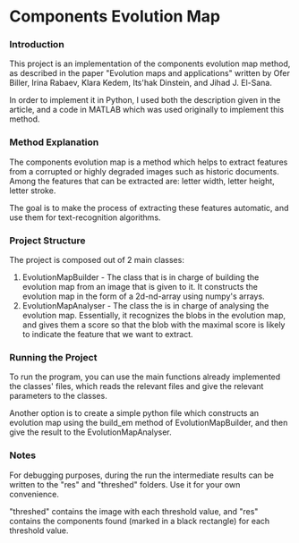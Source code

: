 # Components Evolution Map

### Introduction

This project is an implementation of the components evolution map method, as described in the paper "Evolution maps and applications" written by Ofer Biller, Irina Rabaev, Klara Kedem, Its'hak Dinstein, and Jihad J. El-Sana.

In order to implement it in Python, I used both the description given in the article, and a code in MATLAB which was used originally to implement this method.

### Method Explanation
The components evolution map is a method which helps to extract features from a corrupted or highly degraded images such as historic documents. Among the features that can be extracted are: letter width, letter height, letter stroke.

The goal is to make the process of extracting these features automatic, and use them for text-recognition algorithms.

### Project Structure
The project is composed out of 2 main classes: <br />
1. EvolutionMapBuilder - The class that is in charge of building the evolution map from an image that is given to it. It constructs the evolution map in the form of a 2d-nd-array using numpy's arrays.
2. EvolutionMapAnalyser - The class the is in charge of analysing the evolution map. Essentially, it recognizes the blobs in the evolution map, and gives them a score so that the blob with the maximal score is likely to indicate the feature that we want to extract.

### Running the Project
To run the program, you can use the main functions already implemented the classes' files, which reads the relevant files and give the relevant parameters to the classes.

Another option is to create a simple python file which constructs an evolution map using the build_em method of EvolutionMapBuilder, and then give the result to the EvolutionMapAnalyser.

### Notes
For debugging purposes, during the run the intermediate results can be written to the "res" and "threshed" folders. Use it for your own convenience.

"threshed" contains the image with each threshold value, and "res" contains the components found (marked in a black rectangle) for each threshold value.  